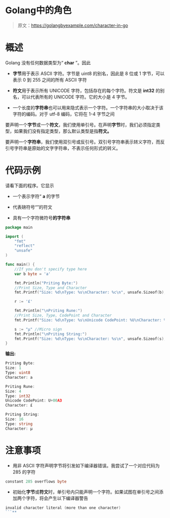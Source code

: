 # Golang中的角色

> 原文：<https://golangbyexample.com/character-in-go>

# **概述**

Golang 没有任何数据类型为“ **char** ”。因此

*   **字节**用于表示 ASCII 字符。字节是 uint8 的别名，因此是 8 位或 1 字节，可以表示 0 到 255 之间的所有 ASCII 字符

*   **符文**用于表示所有 UNICODE 字符，包括存在的每个字符。符文是 **int32** 的别名，可以代表所有的 UNICODE 字符。它的大小是 4 字节。

*   一个长度的**字符串**也可以用来隐式表示一个字符。一个字符串的大小取决于该字符的编码。对于 utf-8 编码，它将在 1-4 字节之间

要声明一个**字节**或一个**符文**，我们使用单引号。在声明**字节**时，我们必须指定类型，如果我们没有指定类型，那么默认类型是指**符文。**

要声明一个**字符串**，我们使用双引号或反引号。双引号字符串表示转义字符，而反引号字符串是原始的文字字符串，不表示任何形式的转义。

# **代码示例**

请看下面的程序。它显示

*   一个表示字符“ **a** 的字节

*   代表磅符号“”的符文

*   具有一个字符微符号**的字符串**

```go
package main

import (
    "fmt"
    "reflect"
    "unsafe"
)

func main() {
    //If you don't specify type here
    var b byte = 'a'

    fmt.Println("Priting Byte:")
    //Print Size, Type and Character
    fmt.Printf("Size: %d\nType: %s\nCharacter: %c\n", unsafe.Sizeof(b), reflect.TypeOf(b), b)

    r := '£'

    fmt.Println("\nPriting Rune:")
    //Print Size, Type, CodePoint and Character
    fmt.Printf("Size: %d\nType: %s\nUnicode CodePoint: %U\nCharacter: %c\n", unsafe.Sizeof(r), reflect.TypeOf(r), r, r)

    s := "µ" //Micro sign
    fmt.Println("\nPriting String:")
    fmt.Printf("Size: %d\nType: %s\nCharacter: %s\n", unsafe.Sizeof(s), reflect.TypeOf(s), s)
}
```

**输出:**

```go
Priting Byte:
Size: 1
Type: uint8
Character: a

Priting Rune:
Size: 4
Type: int32
Unicode CodePoint: U+00A3
Character: £

Priting String:
Size: 16
Type: string
Character: µ
```

# **注意事项**

*   用非 ASCII 字符声明字节将引发如下编译器错误。我尝试了一个对应代码为 285 的字符

```go
constant 285 overflows byte
```

*   初始化**字节**或**符文**时，单引号内只能声明一个字符。如果试图在单引号之间添加两个字符，将会产生以下编译器警告

```go
invalid character literal (more than one character)
```**